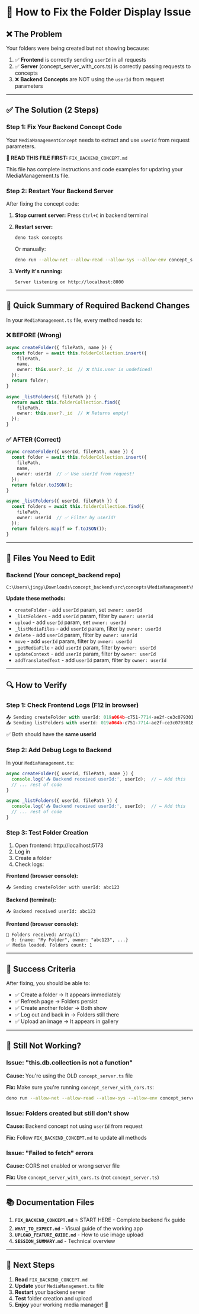 # 🔧 How to Fix the Folder Display Issue

## ❌ The Problem

Your folders were being created but not showing because:
1. ✅ **Frontend** is correctly sending `userId` in all requests
2. ✅ **Server** (concept_server_with_cors.ts) is correctly passing requests to concepts
3. ❌ **Backend Concepts** are NOT using the `userId` from request parameters

---

## ✅ The Solution (2 Steps)

### Step 1: Fix Your Backend Concept Code
Your `MediaManagementConcept` needs to extract and use `userId` from request parameters.

**📖 READ THIS FILE FIRST:** `FIX_BACKEND_CONCEPT.md`

This file has complete instructions and code examples for updating your MediaManagement.ts file.

### Step 2: Restart Your Backend Server
After fixing the concept code:

1. **Stop current server:** Press `Ctrl+C` in backend terminal

2. **Restart server:**
   ```bash
   deno task concepts
   ```

   Or manually:
   ```bash
   deno run --allow-net --allow-read --allow-sys --allow-env concept_server_with_cors.ts --port 8000 --baseUrl /api
   ```

3. **Verify it's running:**
   ```
   Server listening on http://localhost:8000
   ```

---

## 🎯 Quick Summary of Required Backend Changes

In your `MediaManagement.ts` file, every method needs to:

### ❌ BEFORE (Wrong)
```typescript
async createFolder({ filePath, name }) {
  const folder = await this.folderCollection.insert({
    filePath,
    name,
    owner: this.user?._id  // ❌ this.user is undefined!
  });
  return folder;
}

async _listFolders({ filePath }) {
  return await this.folderCollection.find({
    filePath,
    owner: this.user?._id  // ❌ Returns empty!
  });
}
```

### ✅ AFTER (Correct)
```typescript
async createFolder({ userId, filePath, name }) {
  const folder = await this.folderCollection.insert({
    filePath,
    name,
    owner: userId  // ✅ Use userId from request!
  });
  return folder.toJSON();
}

async _listFolders({ userId, filePath }) {
  const folders = await this.folderCollection.find({
    filePath,
    owner: userId  // ✅ Filter by userId!
  });
  return folders.map(f => f.toJSON());
}
```

---

## 📁 Files You Need to Edit

### Backend (Your concept_backend repo)
```
C:\Users\jingy\Downloads\concept_backend\src\concepts\MediaManagement\MediaManagement.ts
```

**Update these methods:**
- `createFolder` - add `userId` param, set `owner: userId`
- `_listFolders` - add `userId` param, filter by `owner: userId`
- `upload` - add `userId` param, set `owner: userId`
- `_listMediaFiles` - add `userId` param, filter by `owner: userId`
- `delete` - add `userId` param, filter by `owner: userId`
- `move` - add `userId` param, filter by `owner: userId`
- `_getMediaFile` - add `userId` param, filter by `owner: userId`
- `updateContext` - add `userId` param, filter by `owner: userId`
- `addTranslatedText` - add `userId` param, filter by `owner: userId`

---

## 🔍 How to Verify

### Step 1: Check Frontend Logs (F12 in browser)
```javascript
📤 Sending createFolder with userId: 019a064b-c751-7714-ae2f-ce3c07930189
📤 Sending listFolders with userId: 019a064b-c751-7714-ae2f-ce3c07930189
```

✅ Both should have the **same userId**

### Step 2: Add Debug Logs to Backend
In your `MediaManagement.ts`:
```typescript
async createFolder({ userId, filePath, name }) {
  console.log('📥 Backend received userId:', userId);  // ← Add this
  // ... rest of code
}

async _listFolders({ userId, filePath }) {
  console.log('📥 Backend received userId:', userId);  // ← Add this
  // ... rest of code
}
```

### Step 3: Test Folder Creation
1. Open frontend: http://localhost:5173
2. Log in
3. Create a folder
4. Check logs:

**Frontend (browser console):**
```
📤 Sending createFolder with userId: abc123
```

**Backend (terminal):**
```
📥 Backend received userId: abc123
```

**Frontend (browser console):**
```
📁 Folders received: Array(1)
  0: {name: "My Folder", owner: "abc123", ...}
✅ Media loaded. Folders count: 1
```

---

## 🎯 Success Criteria

After fixing, you should be able to:
- ✅ Create a folder → It appears immediately
- ✅ Refresh page → Folders persist
- ✅ Create another folder → Both show
- ✅ Log out and back in → Folders still there
- ✅ Upload an image → It appears in gallery

---

## 🐛 Still Not Working?

### Issue: "this.db.collection is not a function"
**Cause:** You're using the OLD `concept_server.ts` file

**Fix:** Make sure you're running `concept_server_with_cors.ts`:
```bash
deno run --allow-net --allow-read --allow-sys --allow-env concept_server_with_cors.ts --port 8000 --baseUrl /api
```

### Issue: Folders created but still don't show
**Cause:** Backend concept not using `userId` from request

**Fix:** Follow `FIX_BACKEND_CONCEPT.md` to update all methods

### Issue: "Failed to fetch" errors
**Cause:** CORS not enabled or wrong server file

**Fix:** Use `concept_server_with_cors.ts` (not `concept_server.ts`)

---

## 📚 Documentation Files

1. **`FIX_BACKEND_CONCEPT.md`** ⭐ START HERE - Complete backend fix guide
2. **`WHAT_TO_EXPECT.md`** - Visual guide of the working app
3. **`UPLOAD_FEATURE_GUIDE.md`** - How to use image upload
4. **`SESSION_SUMMARY.md`** - Technical overview

---

## 🎉 Next Steps

1. **Read** `FIX_BACKEND_CONCEPT.md`
2. **Update** your `MediaManagement.ts` file
3. **Restart** your backend server
4. **Test** folder creation and upload
5. **Enjoy** your working media manager! 🚀
